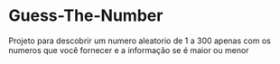 # Guess-The-Number
Projeto para descobrir um numero aleatorio de 1 a 300 apenas com os numeros que você fornecer e a informação se é maior ou menor
